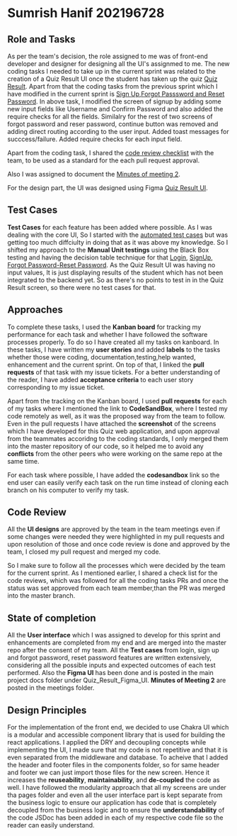 # Sumrish Hanif  202196728

## Role and Tasks

As per the team's decision, the role assigned to me was of front-end developer and designer for designing all the UI's assignmed to me. The new coding tasks I needed to take up in the current sprint was related to the creation of a Quiz Result UI once the student has taken up the quiz [Quiz Result](https://github.com/orgs/MUN-COMP6905/projects/11/views/1?pane=issue&itemId=23252241). Apart from that the coding tasks from the previous sprint which I have modified in the current sprint is [Sign Up,Forgot Passsword and Reset Password](https://github.com/orgs/MUN-COMP6905/projects/11/views/1?layout=table&visibleFields=%5B%22Title%22%2C%22Assignees%22%2C%22Status%22%2C%22Labels%22%5D&pane=issue&itemId=23539546).
In above task, I modified the screen of signup by adding some new input fields like Username and Confirm Password and also added the require checks for all the fields. Similalry for the rest of two screens of forgot password and reser password, continue button was removed and adding direct routing according to the user input. Added toast messages for succcess/failure. Added require checks for each input field.

Apart from the coding task, I shared the [code review checklist](https://github.com/orgs/MUN-COMP6905/projects/11/views/1?visibleFields=%5B%22Title%22%2C%22Assignees%22%2C%22Status%22%2C%22Labels%22%5D&sortedBy%5Bdirection%5D=desc&sortedBy%5BcolumnId%5D=Assignees&pane=issue&itemId=24303045) with the team, to be used as a standard for the each pull request approval. 

Also I was assigned to document the [Minutes of meeting 2](https://github.com/orgs/MUN-COMP6905/projects/11/views/1?layout=table&visibleFields=%5B%22Title%22%2C%22Assignees%22%2C%22Status%22%2C%22Labels%22%5D&sortedBy%5Bdirection%5D=desc&sortedBy%5BcolumnId%5D=Assignees&pane=issue&itemId=23247598).

For the design part, the UI was designed using Figma [Quiz Result UI](https://github.com/orgs/MUN-COMP6905/projects/11/views/1?layout=table&visibleFields=%5B%22Title%22%2C%22Assignees%22%2C%22Status%22%2C%22Labels%22%5D&sortedBy%5Bdirection%5D=desc&sortedBy%5BcolumnId%5D=Assignees&pane=issue&itemId=23250496).

## Test Cases

**Test Cases** for each feature has been added where possible. As I was dealing with the core UI, So I started with the [automated test cases](https://github.com/MUN-COMP6905/project-hteam/issues/110#issuecomment-1482786055) but was getting too much diffciulty in doing that as it was above my knowledge. So I shifted my approach to the **Manual Unit testings** using the Black Box testing and having the decision table technique for that [Login,](https://github.com/MUN-COMP6905/project-hteam/issues/111) [SignUp,](https://github.com/MUN-COMP6905/project-hteam/issues/110) [Forgot Password-Reset Password](https://github.com/MUN-COMP6905/project-hteam/issues/113). As the Quiz Result UI was having no input values, It is just displaying results of the student which has not been integrated to the backend yet. So as there's no points to test in in the Quiz Result screen, so there were no test cases for that.

## Approaches

To complete these tasks, I used the **Kanban board** for tracking my performance for each task and whether I have followed the software processes properly. To do so I have created all my tasks on kanboard. In these tasks, I have written my **user stories** and added **labels** to the tasks whether those were coding, documentation,testing,help wanted, enhancement and the current sprint. On top of that, I linked the **pull requests** of that task with my issue tickets. For a better understanding of the reader, I have added **acceptance criteria** to each user story corresponding to my issue ticket.

Apart from the tracking on the Kanban board, I used **pull requests** for each of my tasks where I mentioned the link to **CodeSandBox**, where I tested my code remotely as well, as it was the proposed way from the team to follow. Even in the pull requests I have attached the **screenshot** of the screens which I have developed for this Quiz web application, and upon approval from the teammates accoridng to the coding standards, I only merged them into the master repository of our code, so it helped me to avoid any **conflicts** from the other peers who were working on the same repo at the same time. 

For each task where possible, I have added the **codesandbox** link so the end user can easily verify each task on the run time instead of cloning each branch on his computer to verify my task. 

## Code Review

All the **UI designs** are approved by the team in the team meetings even if some changes were needed they were highlighted in my pull requests and upon resolution of those and once code review is done and approved by the team, I closed my pull request and merged my code. 

So I make sure to follow all the processes which were decided by the team for the current sprint.
As I mentioned earlier, I shared a check list for the code reviews, which was followed for all the coding tasks PRs and once the status was set approved from each team member,than the PR was merged into the master branch.

## State of completion

All the **User interface** which I was assigned to develop for this sprint and enhancements  are completed from my end and are merged into the master repo after the consent of my team. 
All the **Test cases** from login, sign up and forgot password, reset password features are written extensively, considering all the possible inputs and expected outcomes of each test performed. 
Also the **Figma UI** has been done and is posted in the main project docs folder under Quiz_Result_Figma_UI.
**Minutes of Meeting 2** are posted in the meetings folder. 

## Design Principles

For the implementation of the front end, we decided to use Chakra UI which is a modular and accessible component library that is used for building the react applications. I applied the DRY and decoupling concepts while implementing the UI, I made sure that my code is not repetitive and that it is even separated from the middleware and database. To acheive that I added the header and footer files in the components folder, so for same header and footer we can just import those files for the new screen. Hence it increases the **reuseability**, **maintainability**, and **de-coupled** the code as well. I have followed the modularity approach that all my screens are under tha pages folder and even all the user interface part is kept separate from the business logic to ensure our application has code that is completely decoupled from the business logic and to ensure the **understandability** of the code JSDoc has been added in each of my respective code file so the reader can easily understand.
